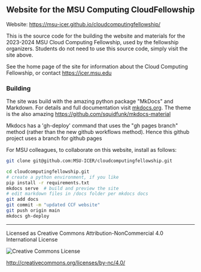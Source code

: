 ## Website for the MSU Computing CloudFellowship

Website: https://msu-icer.github.io/cloudcomputingfellowship/

This is the source code for the building the website and materials for the 2023-2024 MSU Cloud Computing Fellowship, used by the fellowship organizers.   Students do not need to use this source code, simply visit the site above.  

See the home page of the site for information about the Cloud Computing Fellowship, or contact https://icer.msu.edu
 

### Building

The site was build with the amazing python package "MkDocs" and Markdown.   For details and full documentation visit [mkdocs.org](https://www.mkdocs.org).  The theme is the also amazing https://github.com/squidfunk/mkdocs-material

Mkdocs has a 'gh-deploy' command that uses the "gh pages branch" method (rather than the new github workflows method).   Hence this github project uses a branch for github pages

For MSU colleagues, to collaborate on this website, install as follows: 

```sh
git clone git@github.com:MSU-ICER/cloudcomputingfellowship.git

cd cloudcomputingfellowship.git
# create a python environment, if you like
pip install -r requirements.txt
mkdocs serve  # build and preview the site
# edit markdown files in /docs folder per mkdocs docs
git add docs
git commit -m "updated CCF website"
git push origin main
mkdocs gh-deploy 
```

---

Licensed as Creative Commons Attribution-NonCommercial 4.0 International License

![Creative Commons License](https://i.creativecommons.org/l/by-nc/4.0/88x31.png)

http://creativecommons.org/licenses/by-nc/4.0/
